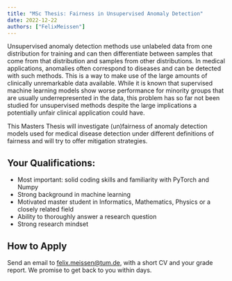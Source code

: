 ```yaml
---
title: "MSc Thesis: Fairness in Unsupervised Anomaly Detection"
date: 2022-12-22
authors: ["FelixMeissen"]
---
```


Unsupervised anomaly detection methods use unlabeled data from one distribution for training and can then differentiate between samples that come from that distribution and samples from other distributions.
In medical applications, anomalies often correspond to diseases and can be detected with such methods. This is a way to make use of the large amounts of clinically unremarkable data available.
While it is known that supervised machine learning models show worse performance for minority groups that are usually underrepresented in the data, this problem has so far not been studied for unsupervised methods despite the large implications a potentially unfair clinical application could have.

This Masters Thesis will investigate (un)fairness of anomaly detection models used for medical disease detection under different definitions of fairness and will try to offer mitigation strategies.
## Your Qualifications:

- Most important: solid coding skills and familiarity with PyTorch and Numpy
- Strong background in machine learning
- Motivated master student in Informatics, Mathematics, Physics or a closely related field
- Ability to thoroughly answer a research question
- Strong research mindset


## How to Apply
Send an email to felix.meissen@tum.de, with a short CV and your grade report. We promise to get back to you within days.